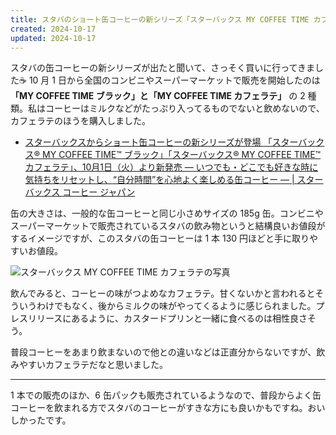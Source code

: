 ```yaml
---
title: スタバのショート缶コーヒーの新シリーズ「スターバックス MY COFFEE TIME カフェラテ」を飲む
created: 2024-10-17
updated: 2024-10-17
---
```


スタバの缶コーヒーの新シリーズが出たと聞いて、さっそく買いに行ってきました☕ 10 月 1 日から全国のコンビニやスーパーマーケットで販売を開始したのは **「MY COFFEE TIME ブラック」と「MY COFFEE TIME カフェラテ」** の 2 種類。私はコーヒーはミルクなどがたっぷり入ってるものでないと飲めないので、カフェラテのほうを購入しました。

- [スターバックスからショート缶コーヒーの新シリーズが登場 「スターバックス® MY COFFEE TIME™ ブラック」「スターバックス® MY COFFEE TIME™ カフェラテ」、10月1日（火）より新発売 ― いつでも・どこでも好きな時に気持ちをリセットし、“自分時間”を心地よく楽しめる缶コーヒー ― | スターバックス コーヒー ジャパン](https://www.starbucks.co.jp/press_release/pr2024-5240.php)

缶の大きさは、一般的な缶コーヒーと同じ小さめサイズの 185g 缶。コンビニやスーパーマーケットで販売されているスタバの飲み物というと結構良いお値段がするイメージですが、このスタバの缶コーヒーは 1 本 130 円ほどと手に取りやすいお値段。

![スターバックス MY COFFEE TIME カフェラテの写真](0ff740f0-1586-4248-9abb-f2d113c9b300)

飲んでみると、コーヒーの味がつよめなカフェラテ。甘くないかと言われるとそういうわけでもなく、後からミルクの味がやってくるように感じられました。プレスリリースにあるように、カスタードプリンと一緒に食べるのは相性良さそう。

普段コーヒーをあまり飲まないので他との違いなどは正直分からないですが、飲みやすいカフェラテだなと思いました。

---

1 本での販売のほか、6 缶パックも販売されているようなので、普段からよく缶コーヒーを飲まれる方でスタバのコーヒーがすきな方にも良いかもですね。おいしかったです。
